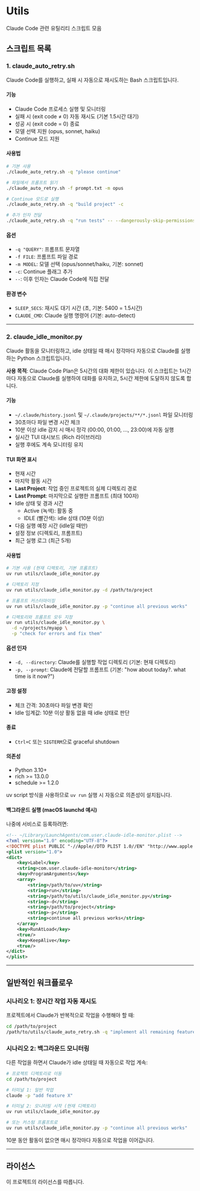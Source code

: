 # Utils

Claude Code 관련 유틸리티 스크립트 모음

## 스크립트 목록

### 1. claude_auto_retry.sh

Claude Code를 실행하고, 실패 시 자동으로 재시도하는 Bash 스크립트입니다.

#### 기능
- Claude Code 프로세스 실행 및 모니터링
- 실패 시 (exit code ≠ 0) 자동 재시도 (기본 1.5시간 대기)
- 성공 시 (exit code = 0) 종료
- 모델 선택 지원 (opus, sonnet, haiku)
- Continue 모드 지원

#### 사용법

```bash
# 기본 사용
./claude_auto_retry.sh -q "please continue"

# 파일에서 프롬프트 읽기
./claude_auto_retry.sh -f prompt.txt -m opus

# Continue 모드로 실행
./claude_auto_retry.sh -q "build project" -c

# 추가 인자 전달
./claude_auto_retry.sh -q "run tests" -- --dangerously-skip-permissions
```

#### 옵션
- `-q "QUERY"`: 프롬프트 문자열
- `-f FILE`: 프롬프트 파일 경로
- `-m MODEL`: 모델 선택 (opus/sonnet/haiku, 기본: sonnet)
- `-c`: Continue 플래그 추가
- `--`: 이후 인자는 Claude Code에 직접 전달

#### 환경 변수
- `SLEEP_SECS`: 재시도 대기 시간 (초, 기본: 5400 = 1.5시간)
- `CLAUDE_CMD`: Claude 실행 명령어 (기본: auto-detect)

---

### 2. claude_idle_monitor.py

Claude 활동을 모니터링하고, idle 상태일 때 매시 정각마다 자동으로 Claude를 실행하는 Python 스크립트입니다.

**사용 목적**: Claude Code Plan은 5시간의 대화 제한이 있습니다. 이 스크립트는 1시간마다 자동으로 Claude를 실행하여 대화를 유지하고, 5시간 제한에 도달하지 않도록 합니다.

#### 기능
- `~/.claude/history.jsonl` 및 `~/.claude/projects/**/*.jsonl` 파일 모니터링
- 30초마다 파일 변경 시간 체크
- 10분 이상 idle 감지 시 매시 정각 (00:00, 01:00, ..., 23:00)에 자동 실행
- 실시간 TUI 대시보드 (Rich 라이브러리)
- 실행 후에도 계속 모니터링 유지

#### TUI 화면 표시
- 현재 시간
- 마지막 활동 시간
- **Last Project**: 작업 중인 프로젝트의 실제 디렉토리 경로
- **Last Prompt**: 마지막으로 실행한 프롬프트 (최대 100자)
- Idle 상태 및 경과 시간
  - Active (녹색): 활동 중
  - IDLE (빨간색): idle 상태 (10분 이상)
- 다음 실행 예정 시간 (idle일 때만)
- 설정 정보 (디렉토리, 프롬프트)
- 최근 실행 로그 (최근 5개)

#### 사용법

```bash
# 기본 사용 (현재 디렉토리, 기본 프롬프트)
uv run utils/claude_idle_monitor.py

# 디렉토리 지정
uv run utils/claude_idle_monitor.py -d /path/to/project

# 프롬프트 커스터마이징
uv run utils/claude_idle_monitor.py -p "continue all previous works"

# 디렉토리와 프롬프트 모두 지정
uv run utils/claude_idle_monitor.py \
  -d ~/projects/myapp \
  -p "check for errors and fix them"
```

#### 옵션 인자
- `-d, --directory`: Claude를 실행할 작업 디렉토리 (기본: 현재 디렉토리)
- `-p, --prompt`: Claude에 전달할 프롬프트 (기본: "how about today?. what time is it now?")

#### 고정 설정
- 체크 간격: 30초마다 파일 변경 확인
- Idle 임계값: 10분 이상 활동 없을 때 idle 상태로 판단

#### 종료
- `Ctrl+C` 또는 `SIGTERM`으로 graceful shutdown

#### 의존성
- Python 3.10+
- rich >= 13.0.0
- schedule >= 1.2.0

uv script 방식을 사용하므로 `uv run` 실행 시 자동으로 의존성이 설치됩니다.

#### 백그라운드 실행 (macOS launchd 예시)

나중에 서비스로 등록하려면:

```xml
<!-- ~/Library/LaunchAgents/com.user.claude-idle-monitor.plist -->
<?xml version="1.0" encoding="UTF-8"?>
<!DOCTYPE plist PUBLIC "-//Apple//DTD PLIST 1.0//EN" "http://www.apple.com/DTDs/PropertyList-1.0.dtd">
<plist version="1.0">
<dict>
    <key>Label</key>
    <string>com.user.claude-idle-monitor</string>
    <key>ProgramArguments</key>
    <array>
        <string>/path/to/uv</string>
        <string>run</string>
        <string>/path/to/utils/claude_idle_monitor.py</string>
        <string>-d</string>
        <string>/path/to/project</string>
        <string>-p</string>
        <string>continue all previous works</string>
    </array>
    <key>RunAtLoad</key>
    <true/>
    <key>KeepAlive</key>
    <true/>
</dict>
</plist>
```

---

## 일반적인 워크플로우

### 시나리오 1: 장시간 작업 자동 재시도
프로젝트에서 Claude가 반복적으로 작업을 수행해야 할 때:

```bash
cd /path/to/project
/path/to/utils/claude_auto_retry.sh -q "implement all remaining features"
```

### 시나리오 2: 백그라운드 모니터링
다른 작업을 하면서 Claude가 idle 상태일 때 자동으로 작업 계속:

```bash
# 프로젝트 디렉토리로 이동
cd /path/to/project

# 터미널 1: 일반 작업
claude -p "add feature X"

# 터미널 2: 모니터링 시작 (현재 디렉토리)
uv run utils/claude_idle_monitor.py

# 또는 커스텀 프롬프트로
uv run utils/claude_idle_monitor.py -p "continue all previous works"
```

10분 동안 활동이 없으면 매시 정각마다 자동으로 작업을 이어갑니다.

---

## 라이선스

이 프로젝트의 라이선스를 따릅니다.
